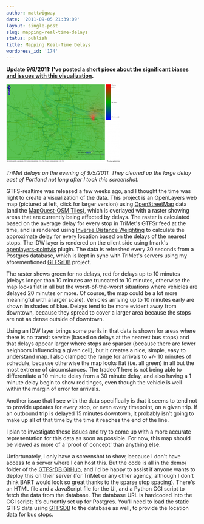 ```yaml
---
author: mattwigway
date: '2011-09-05 21:39:09'
layout: single-post
slug: mapping-real-time-delays
status: publish
title: Mapping Real-Time Delays
wordpress_id: '174'
---
```


**Update 9/8/2011: I've posted [a short piece about the significant biases and issues with this visualization](/2011/09/08/mapping-real-time-delays-review/).**

[![](/a/2011-09-05-mapping-real-time-delays/idwdelay.png)](/a/2011-09-05-mapping-real-time-delays/idwdelay.png)

_TriMet delays on the evening of 9/5/2011. They cleared up the large delay east of Portland not long after I took this screenshot._

GTFS-realtime was released a few weeks ago, and I thought the time was right to create a visualization of the data. This project is an OpenLayers web map (pictured at left, click for larger version) using [OpenStreetMap](http://openstreetmap.org) data (and the [MapQuest-OSM Tiles](http://developer.mapquest.com/web/products/open/map)), which is overlayed with a raster showing areas that are currently being affected by delays. The raster is calculated based on the average delay for every stop in TriMet's GTFSr feed at the time, and is rendered using [Inverse Distance Weighting](http://en.wikipedia.org/wiki/Inverse_Distance_Weighting) to calculate the approximate delay for every location based on the delays of the nearest stops. The IDW layer is rendered on the client side using fmark's [openlayers-pointvis](https://github.com/fmark/openlayers-pointvis) plugin. The data is refreshed every 30 seconds from a Postgres database, which is kept in sync with TriMet's servers using my aforementioned [GTFSrDB](https://github.com/mattwigway/gtfsrdb) project.

The raster shows green for no delays, red for delays up to 10 minutes (delays longer than 10 minutes are truncated to 10 minutes, otherwise the map looks flat in all but the worst-of-the-worst situations where vehicles are delayed 20 minutes or more. Of course, the map could be a lot more meaningful with a larger scale). Vehicles arriving up to 10 minutes early are shown in shades of blue. Delays tend to be more evident away from downtown, because they spread to cover a larger area because the stops are not as dense outside of downtown.

Using an IDW layer brings some perils in that data is shown for areas where there is no transit service (based on delays at the nearest bus stops) and that delays appear larger where stops are sparser (because there are fewer neighbors influencing a given cell), but it creates a nice, simple, easy to understand map. I also clamped the range for arrivals to +/- 10 minutes of schedule, because otherwise the map looks flat (i.e. all green) in all but the most extreme of circumstances. The tradeoff here is not being able to differentiate a 10 minute delay from a 30 minute delay, and also having a 1 minute delay begin to show red tinges, even though the vehicle is well within the margin of error for arrivals.

Another issue that I see with the data specifically is that it seems to tend not to provide updates for every stop, or even every timepoint, on a given trip. If an outbound trip is delayed 15 minutes downtown, it probably isn’t going to make up all of that time by the time it reaches the end of the line.

I plan to investigate these issues and try to come up with a more accurate representation for this data as soon as possible. For now, this map should be viewed as more of a 'proof of concept' than anything else.

Unfortunately, I only have a screenshot to show, because I don't have access to a server where I can host this. But the code is all in the demo/ folder of the [GTFSrDB GitHub](https://github.com/mattwigway/gtfsrdb), and I'd be happy to assist if anyone wants to deploy this on their server (for TriMet or any other agency, although I don't think BART would look so great thanks to the sparse stop spacing). There's an HTML file and a JavaScript file for the UI, and a Python CGI script to fetch the data from the database. The database URL is hardcoded into the CGI script; it's currently set up for Postgres. You'll need to load the static GTFS data using [GTFSDB](http://code.google.com/p/gtfsdb) to the database as well, to provide the location data for bus stops.

